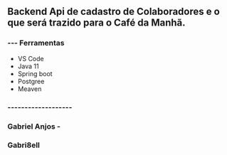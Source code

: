 ## Backend Api de cadastro de Colaboradores e o que será trazido para o Café da Manhã.
### --- Ferramentas
*   VS Code
*   Java 11
*   Spring boot
*   Postgree
*   Meaven
### -------------------

### Gabriel Anjos - 
### Gabri8ell 
